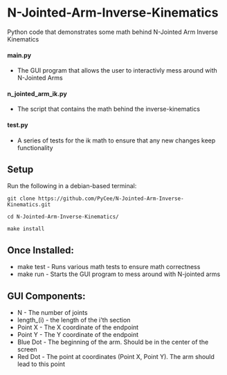 # N-Jointed-Arm-Inverse-Kinematics
Python code that demonstrates some math behind N-Jointed Arm Inverse Kinematics 

#### __main__.py<nolink>
- The GUI program that allows the user to interactivly mess around with N-Jointed Arms

#### n_jointed_arm_ik.py<nolink>
- The script that contains the math behind the inverse-kinematics

#### test.py<nolink>
- A series of tests for the ik math to ensure that any new changes keep functionality

## Setup
Run the following in a debian-based terminal:

`git clone https://github.com/PyCee/N-Jointed-Arm-Inverse-Kinematics.git`

`cd N-Jointed-Arm-Inverse-Kinematics/`

`make install`

## Once Installed:
* make test - Runs various math tests to ensure math correctness
* make run - Starts the GUI program to mess around with N-jointed arms

## GUI Components:
* N - The number of joints
* length_(i) - the length of the i'th section
* Point X - The X coordinate of the endpoint
* Point Y - The Y coordinate of the endpoint
* Blue Dot - The beginning of the arm. Should be in the center of the screen
* Red Dot - The point at coordinates (Point X, Point Y). The arm should lead to this point